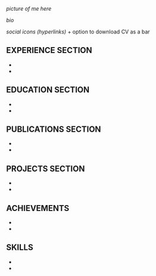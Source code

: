 *picture of me here* 

*bio* 

*social icons (hyperlinks)* + option to download CV as a bar

EXPERIENCE SECTION
-
-
-

EDUCATION SECTION
-
-
-

PUBLICATIONS SECTION 
-
-
-

PROJECTS SECTION 
-
-
-

ACHIEVEMENTS
-
-
-

SKILLS
-
-
-


